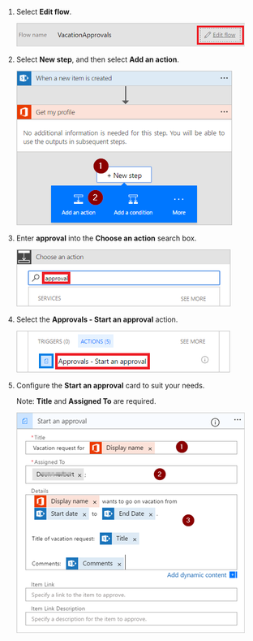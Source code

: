 1. Select **Edit flow**.

     ![edit flow](../includes/media/modern-approvals/edit-flow.png)

1. Select **New step**, and then select **Add an action**.

     ![new step](../includes/media/modern-approvals/select-profile-add-action.png)

1. Enter **approval** into the **Choose an action** search box.

     ![search for approval](../includes/media/modern-approvals/search-approvals.png)

1. Select the **Approvals - Start an approval** action.

     ![select the approvals action](../includes/media/modern-approvals/select-approvals.png)

1. Configure the **Start an approval** card to suit your needs.

     Note: **Title** and **Assigned To** are required.

     ![configure the approval](../includes/media/modern-approvals/provide-approval-config-info.png)
